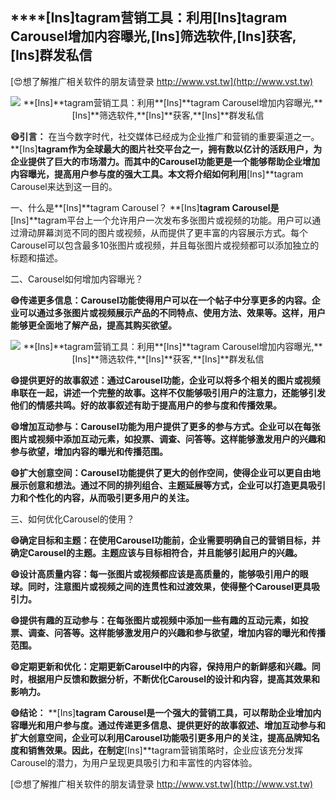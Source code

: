 ## ****[Ins]**tagram营销工具：利用**[Ins]**tagram Carousel增加内容曝光,**[Ins]**筛选软件,**[Ins]**获客,**[Ins]**群发私信**

[😍想了解推广相关软件的朋友请登录 http://www.vst.tw](http://www.vst.tw)

 <center><img src="https://vst.tw/MP4/tuiguang/png/7.png" alt="**[Ins]**tagram营销工具：利用**[Ins]**tagram Carousel增加内容曝光,**[Ins]**筛选软件,**[Ins]**获客,**[Ins]**群发私信"></center>

**😄引言：**
在当今数字时代，社交媒体已经成为企业推广和营销的重要渠道之一。**[Ins]**tagram作为全球最大的图片社交平台之一，拥有数以亿计的活跃用户，为企业提供了巨大的市场潜力。而其中的Carousel功能更是一个能够帮助企业增加内容曝光，提高用户参与度的强大工具。本文将介绍如何利用**[Ins]**tagram Carousel来达到这一目的。

一、什么是**[Ins]**tagram Carousel？
**[Ins]**tagram Carousel是**[Ins]**tagram平台上一个允许用户一次发布多张图片或视频的功能。用户可以通过滑动屏幕浏览不同的图片或视频，从而提供了更丰富的内容展示方式。每个Carousel可以包含最多10张图片或视频，并且每张图片或视频都可以添加独立的标题和描述。

二、Carousel如何增加内容曝光？

**😄传递更多信息：Carousel功能使得用户可以在一个帖子中分享更多的内容。企业可以通过多张图片或视频展示产品的不同特点、使用方法、效果等。这样，用户能够更全面地了解产品，提高其购买欲望。**

 <center><img src="https://vst.tw/MP4/tuiguang/png/8.png" alt="**[Ins]**tagram营销工具：利用**[Ins]**tagram Carousel增加内容曝光,**[Ins]**筛选软件,**[Ins]**获客,**[Ins]**群发私信"></center>

**😄提供更好的故事叙述：通过Carousel功能，企业可以将多个相关的图片或视频串联在一起，讲述一个完整的故事。这样不仅能够吸引用户的注意力，还能够引发他们的情感共鸣。好的故事叙述有助于提高用户的参与度和传播效果。**

**😄增加互动参与：Carousel功能为用户提供了更多的参与方式。企业可以在每张图片或视频中添加互动元素，如投票、调查、问答等。这样能够激发用户的兴趣和参与欲望，增加内容的曝光和传播范围。**

**😄扩大创意空间：Carousel功能提供了更大的创作空间，使得企业可以更自由地展示创意和想法。通过不同的排列组合、主题延展等方式，企业可以打造更具吸引力和个性化的内容，从而吸引更多用户的关注。**

三、如何优化Carousel的使用？

**😄确定目标和主题：在使用Carousel功能前，企业需要明确自己的营销目标，并确定Carousel的主题。主题应该与目标相符合，并且能够引起用户的兴趣。**

**😄设计高质量内容：每一张图片或视频都应该是高质量的，能够吸引用户的眼球。同时，注意图片或视频之间的连贯性和过渡效果，使得整个Carousel更具吸引力。**

**😄提供有趣的互动参与：在每张图片或视频中添加一些有趣的互动元素，如投票、调查、问答等。这样能够激发用户的兴趣和参与欲望，增加内容的曝光和传播范围。**

**😄定期更新和优化：定期更新Carousel中的内容，保持用户的新鲜感和兴趣。同时，根据用户反馈和数据分析，不断优化Carousel的设计和内容，提高其效果和影响力。**

**😄结论：**
**[Ins]**tagram Carousel是一个强大的营销工具，可以帮助企业增加内容曝光和用户参与度。通过传递更多信息、提供更好的故事叙述、增加互动参与和扩大创意空间，企业可以利用Carousel功能吸引更多用户的关注，提高品牌知名度和销售效果。因此，在制定**[Ins]**tagram营销策略时，企业应该充分发挥Carousel的潜力，为用户呈现更具吸引力和丰富性的内容体验。

[😍想了解推广相关软件的朋友请登录 http://www.vst.tw](http://www.vst.tw)




